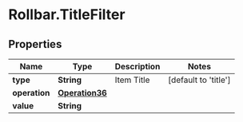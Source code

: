 # Rollbar.TitleFilter

## Properties

Name | Type | Description | Notes
------------ | ------------- | ------------- | -------------
**type** | **String** | Item Title | [default to &#39;title&#39;]
**operation** | [**Operation36**](Operation36.md) |  | 
**value** | **String** |  | 


